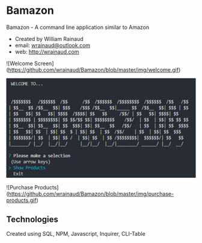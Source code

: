 # Bamazon
Bamazon - A command line application similar to Amazon

- Created by William Rainaud 
- email: wrainaud@outlook.com
- web: http://wrainaud.com

![Welcome Screen] (https://github.com/wrainaud/Bamazon/blob/master/img/welcome.gif)

![alt tag](https://github.com/wrainaud/Bamazon/blob/master/img/welcome.PNG)

![Purchase Products] (https://github.com/wrainaud/Bamazon/blob/master/img/purchase-products.gif)

## Technologies
Created using SQL, NPM, Javascript, Inquirer, CLI-Table